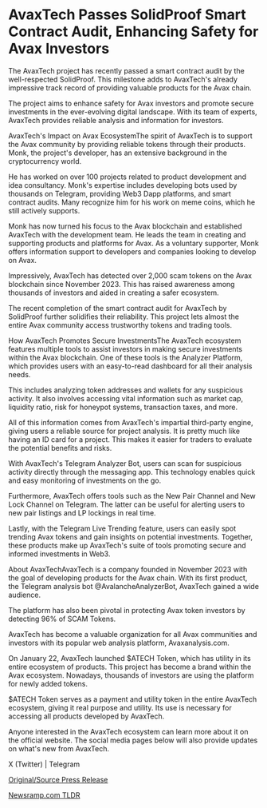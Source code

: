 # AvaxTech Passes SolidProof Smart Contract Audit, Enhancing Safety for Avax Investors

The AvaxTech project has recently passed a smart contract audit by the well-respected SolidProof. This milestone adds to AvaxTech's already impressive track record of providing valuable products for the Avax chain.

The project aims to enhance safety for Avax investors and promote secure investments in the ever-evolving digital landscape. With its team of experts, AvaxTech provides reliable analysis and information for investors.

AvaxTech's Impact on Avax EcosystemThe spirit of AvaxTech is to support the Avax community by providing reliable tokens through their products. Monk, the project's developer, has an extensive background in the cryptocurrency world.

He has worked on over 100 projects related to product development and idea consultancy. Monk's expertise includes developing bots used by thousands on Telegram, providing Web3 Dapp platforms, and smart contract audits. Many recognize him for his work on meme coins, which he still actively supports.

Monk has now turned his focus to the Avax blockchain and established AvaxTech with the development team. He leads the team in creating and supporting products and platforms for Avax. As a voluntary supporter, Monk offers information support to developers and companies looking to develop on Avax.

Impressively, AvaxTech has detected over 2,000 scam tokens on the Avax blockchain since November 2023. This has raised awareness among thousands of investors and aided in creating a safer ecosystem.

The recent completion of the smart contract audit for AvaxTech by SolidProof further solidifies their reliability. This project lets almost the entire Avax community access trustworthy tokens and trading tools.

How AvaxTech Promotes Secure InvestmentsThe AvaxTech ecosystem features multiple tools to assist investors in making secure investments within the Avax blockchain. One of these tools is the Analyzer Platform, which provides users with an easy-to-read dashboard for all their analysis needs.

This includes analyzing token addresses and wallets for any suspicious activity. It also involves accessing vital information such as market cap, liquidity ratio, risk for honeypot systems, transaction taxes, and more.

All of this information comes from AvaxTech's impartial third-party engine, giving users a reliable source for project analysis. It is pretty much like having an ID card for a project. This makes it easier for traders to evaluate the potential benefits and risks.

With AvaxTech's Telegram Analyzer Bot, users can scan for suspicious activity directly through the messaging app. This technology enables quick and easy monitoring of investments on the go.

Furthermore, AvaxTech offers tools such as the New Pair Channel and New Lock Channel on Telegram. The latter can be useful for alerting users to new pair listings and LP lockings in real time.

Lastly, with the Telegram Live Trending feature, users can easily spot trending Avax tokens and gain insights on potential investments. Together, these products make up AvaxTech's suite of tools promoting secure and informed investments in Web3.

About AvaxTechAvaxTech is a company founded in November 2023 with the goal of developing products for the Avax chain. With its first product, the Telegram analysis bot @AvalancheAnalyzerBot, AvaxTech gained a wide audience.

The platform has also been pivotal in protecting Avax token investors by detecting 96% of SCAM Tokens.

AvaxTech has become a valuable organization for all Avax communities and investors with its popular web analysis platform, Avaxanalysis.com.

On January 22, AvaxTech launched $ATECH Token, which has utility in its entire ecosystem of products. This project has become a brand within the Avax ecosystem. Nowadays, thousands of investors are using the platform for newly added tokens.

$ATECH Token serves as a payment and utility token in the entire AvaxTech ecosystem, giving it real purpose and utility. Its use is necessary for accessing all products developed by AvaxTech.

Anyone interested in the AvaxTech ecosystem can learn more about it on the official website. The social media pages below will also provide updates on what's new from AvaxTech.

X (Twitter) | Telegram 

[Original/Source Press Release](https://blockchainwire.io/press-release/avaxtech-passes-solidproof-smart-contract-audit-enhancing-safety-for-avax-investors) 

[Newsramp.com TLDR](https://newsramp.com/None) 
